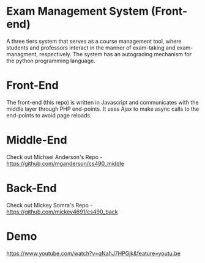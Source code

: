 # Exam Management System (Front-end)

A three tiers system that serves as a course management tool, where students and professors interact in the manner of exam-taking and exam-managment, respectively. The system has an autograding mechanism for the python programming language. 

# Front-End

The front-end (this repo) is written in Javascript and communicates with the middle layer through PHP end-points. It uses Ajax to make async calls to the end-points to avoid page reloads. 

# Middle-End

Check out Michael Anderson's Repo - https://github.com/mganderson/cs490_middle

# Back-End

Check out Mickey Somra's Repo - https://github.com/mickey4691/cs490_back

# Demo

https://www.youtube.com/watch?v=qNahJ7HPGjk&feature=youtu.be

